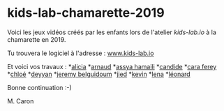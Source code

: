 # kids-lab-chamarette-2019
Voici les jeux vidéos créés par les enfants lors de l'atelier *kids-lab.io* à la chamarette en 2019.

Tu trouvera le logiciel à l'adresse : www.kids-lab.io

Et voici vos travaux :
*[alicia](http://www.kids-lab.io?src=kids-lab-chamarette-2019%2Fmaster%2alicia.xml) 
*[arnaud](http://www.kids-lab.io?src=kids-lab-chamarette-2019%2Fmaster%2arnaud.xml) 
*[assya hamaili](http://www.kids-lab.io?src=kids-lab-chamarette-2019%2Fmaster%2assya%20hamaili.xml) 
*[candide](http://www.kids-lab.io?src=kids-lab-chamarette-2019%2Fmaster%2candide.xml) 
*[cara ferey](http://www.kids-lab.io?src=kids-lab-chamarette-2019%2Fmaster%2cara%20ferey.xml) 
*[chloé](http://www.kids-lab.io?src=kids-lab-chamarette-2019%2Fmaster%2chlo%C3%A9.xml) 
*[deyyan](http://www.kids-lab.io?src=kids-lab-chamarette-2019%2Fmaster%2deyyan.xml) 
*[jeremy belguidoum](http://www.kids-lab.io?src=kids-lab-chamarette-2019%2Fmaster%2jeremy%20belguidoum.xml) 
*[jied](http://www.kids-lab.io?src=kids-lab-chamarette-2019%2Fmaster%2jied.xml) 
*[kevin](http://www.kids-lab.io?src=kids-lab-chamarette-2019%2Fmaster%2kevin.xml) 
*[lena](http://www.kids-lab.io?src=kids-lab-chamarette-2019%2Fmaster%2lena.xml) 
*[léonard](http://www.kids-lab.io?src=kids-lab-chamarette-2019%2Fmaster%2l%C3%A9onard.xml) 


Bonne continuation :-)

M. Caron